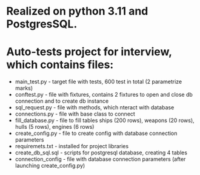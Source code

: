 # Realized on python 3.11 and PostgresSQL.

# Auto-tests project for interview, which contains files:
 - main_test.py - target file with tests, 600 test in total (2 parametrize marks)
 - conftest.py - file with fixtures, contains 2 fixtures to open and close db connection and to create db instance
 - sql_request.py - file with methods, which nteract with database
 - connections.py - file with base class to connect
 - fill_database.py - file to fill tables ships (200 rows), weapons (20 rows), hulls (5 rows), engines (6 rows)
 - create_config.py - file to create config with database connection parameters
 - requiremets.txt - installed for project libraries
 - create_db_sql.sql - scripts for postgresql database, creating 4 tables
 - connection_config - file with database connection parameters (after launching create_config.py)
